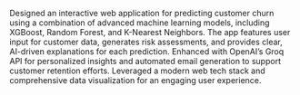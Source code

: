 Designed an interactive web application for predicting customer churn using a combination of advanced machine learning models, including XGBoost, Random Forest, and K-Nearest Neighbors. The app features user input for customer data, generates risk assessments, and provides clear, AI-driven explanations for each prediction. Enhanced with OpenAI’s Groq API for personalized insights and automated email generation to support customer retention efforts. Leveraged a modern web tech stack and comprehensive data visualization for an engaging user experience.
